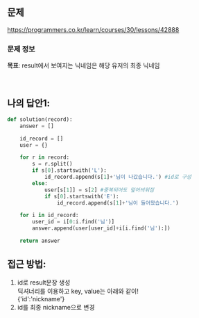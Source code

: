 ## 문제
https://programmers.co.kr/learn/courses/30/lessons/42888

### 문제 정보

**목표**: result에서 보여지는 닉네임은 해당 유저의 최종 닉네임

<br>

## 나의 답안1: 

```python
def solution(record):
    answer = []

    id_record = []
    user = {}

    for r in record:
        s = r.split()
        if s[0].startswith('L'):
            id_record.append(s[1]+'님이 나갔습니다.') #id로 구성
        else:
            user[s[1]] = s[2] #중복되어도 덮어씌워짐
            if s[0].startswith('E'):
                id_record.append(s[1]+'님이 들어왔습니다.')

    for i in id_record:
        user_id = i[0:i.find('님')]
        answer.append(user[user_id]+i[i.find('님'):])

    return answer
```

## 접근 방법:
1. id로 result문장 생성  
딕셔너리를 이용하고 key, value는 아래와 같이!  
{'id':'nickname'}
2. id를 최종 nickname으로 변경

<br>
<br>
